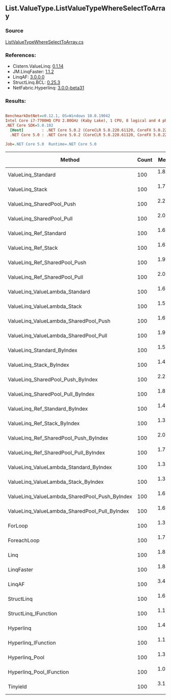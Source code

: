 ﻿## List.ValueType.ListValueTypeWhereSelectToArray

### Source
[ListValueTypeWhereSelectToArray.cs](../LinqBenchmarks/List/ValueType/ListValueTypeWhereSelectToArray.cs)

### References:
- Cistern.ValueLinq: [0.1.14](https://www.nuget.org/packages/Cistern.ValueLinq/0.1.14)
- JM.LinqFaster: [1.1.2](https://www.nuget.org/packages/JM.LinqFaster/1.1.2)
- LinqAF: [3.0.0.0](https://www.nuget.org/packages/LinqAF/3.0.0.0)
- StructLinq.BCL: [0.25.3](https://www.nuget.org/packages/StructLinq.BCL/0.25.3)
- NetFabric.Hyperlinq: [3.0.0-beta31](https://www.nuget.org/packages/NetFabric.Hyperlinq/3.0.0-beta31)

### Results:
``` ini

BenchmarkDotNet=v0.12.1, OS=Windows 10.0.19042
Intel Core i7-7700HQ CPU 2.80GHz (Kaby Lake), 1 CPU, 8 logical and 4 physical cores
.NET Core SDK=5.0.102
  [Host]        : .NET Core 5.0.2 (CoreCLR 5.0.220.61120, CoreFX 5.0.220.61120), X64 RyuJIT
  .NET Core 5.0 : .NET Core 5.0.2 (CoreCLR 5.0.220.61120, CoreFX 5.0.220.61120), X64 RyuJIT

Job=.NET Core 5.0  Runtime=.NET Core 5.0  

```
|                                        Method | Count |     Mean |     Error |    StdDev | Ratio | RatioSD |  Gen 0 | Gen 1 | Gen 2 | Allocated |
|---------------------------------------------- |------ |---------:|----------:|----------:|------:|--------:|-------:|------:|------:|----------:|
|                            ValueLinq_Standard |   100 | 1.828 μs | 0.0116 μs | 0.0103 μs |  1.33 |    0.01 | 0.6447 |     - |     - |    2024 B |
|                               ValueLinq_Stack |   100 | 1.744 μs | 0.0206 μs | 0.0192 μs |  1.26 |    0.02 | 0.6447 |     - |     - |    2024 B |
|                     ValueLinq_SharedPool_Push |   100 | 2.227 μs | 0.0423 μs | 0.0396 μs |  1.61 |    0.03 | 0.6447 |     - |     - |    2024 B |
|                     ValueLinq_SharedPool_Pull |   100 | 2.061 μs | 0.0188 μs | 0.0166 μs |  1.49 |    0.01 | 0.6447 |     - |     - |    2024 B |
|                        ValueLinq_Ref_Standard |   100 | 1.665 μs | 0.0045 μs | 0.0040 μs |  1.21 |    0.01 | 0.6447 |     - |     - |    2024 B |
|                           ValueLinq_Ref_Stack |   100 | 1.645 μs | 0.0039 μs | 0.0035 μs |  1.19 |    0.01 | 0.6447 |     - |     - |    2024 B |
|                 ValueLinq_Ref_SharedPool_Push |   100 | 1.962 μs | 0.0088 μs | 0.0082 μs |  1.42 |    0.01 | 0.6447 |     - |     - |    2024 B |
|                 ValueLinq_Ref_SharedPool_Pull |   100 | 2.086 μs | 0.0137 μs | 0.0128 μs |  1.51 |    0.01 | 0.6447 |     - |     - |    2024 B |
|                ValueLinq_ValueLambda_Standard |   100 | 1.640 μs | 0.0179 μs | 0.0167 μs |  1.19 |    0.01 | 0.6447 |     - |     - |    2024 B |
|                   ValueLinq_ValueLambda_Stack |   100 | 1.569 μs | 0.0134 μs | 0.0126 μs |  1.14 |    0.01 | 0.6447 |     - |     - |    2024 B |
|         ValueLinq_ValueLambda_SharedPool_Push |   100 | 1.674 μs | 0.0069 μs | 0.0065 μs |  1.21 |    0.01 | 0.6447 |     - |     - |    2024 B |
|         ValueLinq_ValueLambda_SharedPool_Pull |   100 | 1.922 μs | 0.0100 μs | 0.0094 μs |  1.39 |    0.01 | 0.6447 |     - |     - |    2024 B |
|                    ValueLinq_Standard_ByIndex |   100 | 1.511 μs | 0.0138 μs | 0.0129 μs |  1.10 |    0.01 | 0.6447 |     - |     - |    2024 B |
|                       ValueLinq_Stack_ByIndex |   100 | 1.476 μs | 0.0083 μs | 0.0077 μs |  1.07 |    0.01 | 0.6447 |     - |     - |    2024 B |
|             ValueLinq_SharedPool_Push_ByIndex |   100 | 2.266 μs | 0.0374 μs | 0.0350 μs |  1.64 |    0.03 | 0.6447 |     - |     - |    2024 B |
|             ValueLinq_SharedPool_Pull_ByIndex |   100 | 1.838 μs | 0.0069 μs | 0.0065 μs |  1.33 |    0.01 | 0.6447 |     - |     - |    2024 B |
|                ValueLinq_Ref_Standard_ByIndex |   100 | 1.415 μs | 0.0060 μs | 0.0056 μs |  1.03 |    0.01 | 0.6447 |     - |     - |    2024 B |
|                   ValueLinq_Ref_Stack_ByIndex |   100 | 1.362 μs | 0.0062 μs | 0.0058 μs |  0.99 |    0.01 | 0.6447 |     - |     - |    2024 B |
|         ValueLinq_Ref_SharedPool_Push_ByIndex |   100 | 2.002 μs | 0.0141 μs | 0.0132 μs |  1.45 |    0.01 | 0.6447 |     - |     - |    2024 B |
|         ValueLinq_Ref_SharedPool_Pull_ByIndex |   100 | 1.716 μs | 0.0068 μs | 0.0064 μs |  1.24 |    0.01 | 0.6447 |     - |     - |    2024 B |
|        ValueLinq_ValueLambda_Standard_ByIndex |   100 | 1.386 μs | 0.0064 μs | 0.0057 μs |  1.00 |    0.01 | 0.6447 |     - |     - |    2024 B |
|           ValueLinq_ValueLambda_Stack_ByIndex |   100 | 1.350 μs | 0.0063 μs | 0.0059 μs |  0.98 |    0.01 | 0.6447 |     - |     - |    2024 B |
| ValueLinq_ValueLambda_SharedPool_Push_ByIndex |   100 | 1.675 μs | 0.0065 μs | 0.0061 μs |  1.21 |    0.01 | 0.6447 |     - |     - |    2024 B |
| ValueLinq_ValueLambda_SharedPool_Pull_ByIndex |   100 | 1.643 μs | 0.0043 μs | 0.0038 μs |  1.19 |    0.01 | 0.6447 |     - |     - |    2024 B |
|                                       ForLoop |   100 | 1.380 μs | 0.0080 μs | 0.0075 μs |  1.00 |    0.00 | 2.2736 |     - |     - |    7136 B |
|                                   ForeachLoop |   100 | 1.703 μs | 0.0082 μs | 0.0077 μs |  1.23 |    0.01 | 2.2736 |     - |     - |    7136 B |
|                                          Linq |   100 | 1.800 μs | 0.0235 μs | 0.0220 μs |  1.30 |    0.02 | 1.6556 |     - |     - |    5200 B |
|                                    LinqFaster |   100 | 1.851 μs | 0.0335 μs | 0.0314 μs |  1.34 |    0.02 | 2.2736 |     - |     - |    7136 B |
|                                        LinqAF |   100 | 3.422 μs | 0.0613 μs | 0.0573 μs |  2.48 |    0.04 | 2.2621 |     - |     - |    7104 B |
|                                    StructLinq |   100 | 1.649 μs | 0.0061 μs | 0.0057 μs |  1.19 |    0.01 | 0.6771 |     - |     - |    2128 B |
|                          StructLinq_IFunction |   100 | 1.196 μs | 0.0056 μs | 0.0053 μs |  0.87 |    0.01 | 0.6447 |     - |     - |    2024 B |
|                                     Hyperlinq |   100 | 1.470 μs | 0.0061 μs | 0.0057 μs |  1.07 |    0.01 | 0.6447 |     - |     - |    2024 B |
|                           Hyperlinq_IFunction |   100 | 1.149 μs | 0.0060 μs | 0.0056 μs |  0.83 |    0.01 | 0.6447 |     - |     - |    2024 B |
|                                Hyperlinq_Pool |   100 | 1.392 μs | 0.0037 μs | 0.0035 μs |  1.01 |    0.01 | 0.0172 |     - |     - |      56 B |
|                      Hyperlinq_Pool_IFunction |   100 | 1.099 μs | 0.0030 μs | 0.0025 μs |  0.80 |    0.00 | 0.0172 |     - |     - |      56 B |
|                                      Tinyield |   100 | 3.171 μs | 0.0149 μs | 0.0139 μs |  2.30 |    0.01 | 2.4338 |     - |     - |    7648 B |
